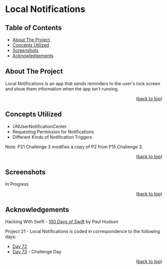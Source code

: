 # Local Notifications


<!-- Table of Contents -->
## Table of Contents
* [About The Project](#about-the-project)
* [Concepts Utilized](#concepts-utilized)
* [Screenshots](#screenshots)
* [Acknowledgements](#acknowledgements)


<!-- ABOUT THE PROJECT -->
## About The Project

Local Notifications is an app that sends reminders to the user's lock screen and show them information when the app isn't running.

<p align="right">(<a href="#top">back to top</a>)</p>


<!-- CONCEPTS UTILIZED -->
## Concepts Utilized
* UNUserNotificationCenter
* Requesting Permission for Notifications
* Different Kinds of Notification Triggers

Note: P21 Challenge 3 modifies a copy of P2 from P15 Challenge 3.

<p align="right">(<a href="#top">back to top</a>)</p>


<!-- SCREENSHOTS -->
## Screenshots
In Progress

<p align="right">(<a href="#top">back to top</a>)</p>


<!-- ACKNOWLEDGEMENTS -->
## Acknowledgements
Hacking With Swift - [100 Days of Swift] by Paul Hudson

Project 21 - Local Notifications is coded in correspondence to the following days:
* [Day 72]
* [Day 73] - Challenge Day

<p align="right">(<a href="#top">back to top</a>)</p>



<!-- MARKDOWN LINKS & IMAGES -->
<!-- https://www.markdownguide.org/basic-syntax/#reference-style-links -->
[100 Days of Swift]: https://www.hackingwithswift.com/100 (100 Days of Swift)
[Day 72]: https://www.hackingwithswift.com/100/72
[Day 73]: https://www.hackingwithswift.com/100/73
